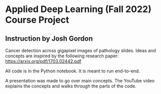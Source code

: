 # Applied Deep Learning (Fall 2022) Course Project
## Instruction by Josh Gordon
Cancer detection across gigapixel images of pathology slides. Ideas and concepts are inspired by the following research paper: https://arxiv.org/pdf/1703.02442.pdf

All code is in the Python notebook. It is meant to run end-to-end.

A presentation was made to go over main concepts. The YouTube video explains the concepts and walks through the parts of the code.

